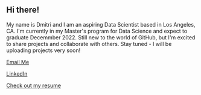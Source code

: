 ## Hi there!

My name is Dmitri and I am an aspiring Data Scientist based in Los Angeles, CA. I'm currently in my Master's program for Data Science and expect to graduate Decemmber 2022. Still new to the world of GitHub, but I'm excited to share projects and collaborate with others. Stay tuned - I will be uploading projects very soon!


[Email Me](mailto:dmitrispiropoulos@gmail.com)

[LinkedIn](https://www.linkedin.com/in/dmitrispiropoulos/)

<a href="https://github.com/Djonathon/Dmitri_Portfolio/blob/de485d0dc0abfad6143dbdff854dcae342f5b6a2/DmitriSpiropoulosResume2021.pdf" target="_blank">Check out my resume</a>
